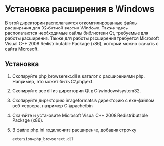 ﻿Установка расширения в Windows
==============================

В этой директории располагаются откомпилированные файлы расширения
для 32-битной версии Windows. Также здесь располагаются необходимые
файлы библиотеки Qt, требуемые для работы расширения. Также для работы
расширения требуется Microsoft Visual C++ 2008 Redistributable
Package (x86), который можно скачать с сайта Microsoft.

Установка
---------

1.  Скопируйте php_browserext.dll в каталог с расширениями php.
    Например, это может быть C:\php\ext.

2.  Скопируйте все dll из директории Qt в С:\windows\system32.

3.  Cкопируйте директорию imageformats в директорию с exe-файлом
    веб-сервера, например С:\apache\bin

4.  Скачайте и установите Microsoft Visual C++ 2008 Redistributable
    Package (x86).

5.  В файле php.ini подключите расширение, добавив строчку
    
    `extension=php_browserext.dll`



